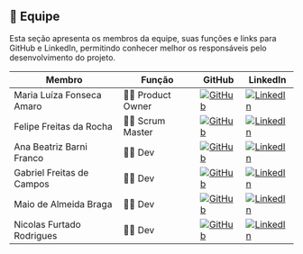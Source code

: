 ## 👥 Equipe
Esta seção apresenta os membros da equipe, suas funções e links para GitHub e LinkedIn, permitindo conhecer melhor os responsáveis pelo desenvolvimento do projeto.  

| Membro                       | Função          | GitHub                                                                                     | LinkedIn                                                                                   |
|-----------------------------|-----------------|---------------------------------------------------------------------------------------------|--------------------------------------------------------------------------------------------|
| Maria Luíza Fonseca Amaro   | 👩‍💼 Product Owner   | [![GitHub](https://img.shields.io/badge/GitHub-000?style=for-the-badge&logo=github&logoColor=white)](https://github.com/MariaFAmaro01) | [![LinkedIn](https://img.shields.io/badge/LinkedIn-0e76a8?style=for-the-badge&logo=linkedin&logoColor=white)](https://www.linkedin.com/in/maria-luiza-fonseca-amaro-338305279?utm_source=share&utm_campaign=share_via&utm_content=profile&utm_medium=ios_app)    |
| Felipe Freitas da Rocha     | 🧑‍🔧 Scrum Master    | [![GitHub](https://img.shields.io/badge/GitHub-000?style=for-the-badge&logo=github&logoColor=white)](https://github.com/Felipe-Freitas-Rocha) | [![LinkedIn](https://img.shields.io/badge/LinkedIn-0e76a8?style=for-the-badge&logo=linkedin&logoColor=white)](https://linkedin.com/in/felipefreitasrocha) |
| Ana Beatriz Barni Franco    | 🧑‍💻 Dev | [![GitHub](https://img.shields.io/badge/GitHub-000?style=for-the-badge&logo=github&logoColor=white)](https://github.com/Anabarni) | [![LinkedIn](https://img.shields.io/badge/LinkedIn-0e76a8?style=for-the-badge&logo=linkedin&logoColor=white)](https://linkedin.com/in/anabeatrizfranco) |
| Gabriel Freitas de Campos   | 🧑‍💻 Dev | [![GitHub](https://img.shields.io/badge/GitHub-000?style=for-the-badge&logo=github&logoColor=white)](https://github.com/GabrielFreitas2025) | [![LinkedIn](https://img.shields.io/badge/LinkedIn-0e76a8?style=for-the-badge&logo=linkedin&logoColor=white)](https://linkedin.com/in/gabrielfreitascampos) |
| Maio de Almeida Braga       | 🧑‍💻 Dev | [![GitHub](https://img.shields.io/badge/GitHub-000?style=for-the-badge&logo=github&logoColor=white)](https://github.com/maioAB) | [![LinkedIn](https://img.shields.io/badge/LinkedIn-0e76a8?style=for-the-badge&logo=linkedin&logoColor=white)](https://linkedin.com/in/maiobraga) |
| Nicolas Furtado Rodrigues   | 🧑‍💻 Dev | [![GitHub](https://img.shields.io/badge/GitHub-000?style=for-the-badge&logo=github&logoColor=white)](https://github.com/AkiraNyaprog) | [![LinkedIn](https://img.shields.io/badge/LinkedIn-0e76a8?style=for-the-badge&logo=linkedin&logoColor=white)](https://linkedin.com/in/nicolasfurtado) |

